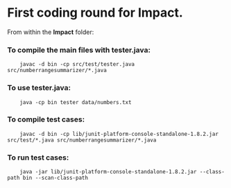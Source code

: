 # First coding round for Impact.


From within the **Impact** folder:
### To compile the main files with tester.java:
        javac -d bin -cp src/test/tester.java src/numberrangesummarizer/*.java

### To use tester.java:
        java -cp bin tester data/numbers.txt

### To compile test cases:
        javac -d bin -cp lib/junit-platform-console-standalone-1.8.2.jar src/test/*.java src/numberrangesummarizer/*.java

### To run test cases:
        java -jar lib/junit-platform-console-standalone-1.8.2.jar --class-path bin --scan-class-path

